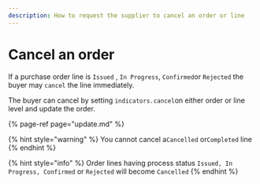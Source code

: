 ```yaml
---
description: How to request the supplier to cancel an order or line
---
```


# Cancel an order

If a purchase order line is `Issued` , `In Progress`, `Confirmed`or `Rejected` the buyer may `cancel` the line immediately.

The buyer can cancel by setting `indicators.cancel`on either order or line level and update the order.

{% page-ref page="update.md" %}

{% hint style="warning" %}
You cannot cancel a`Cancelled` or`Completed` line
{% endhint %}

{% hint style="info" %}
Order lines having process status `Issued, In Progress, Confirmed` or `Rejected` will become `Cancelled`
{% endhint %}



